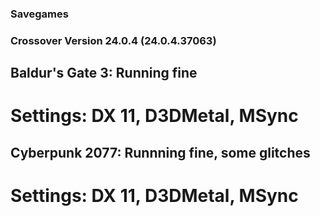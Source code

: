 ### Savegames

### Crossover Version 24.0.4 (24.0.4.37063)

## Baldur's Gate 3: Running fine
# Settings: DX 11, D3DMetal, MSync

## Cyberpunk 2077: Runnning fine, some glitches
# Settings: DX 11, D3DMetal, MSync


